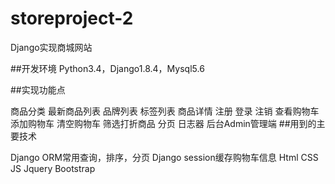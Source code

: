 # storeproject-2
Django实现商城网站

##开发环境 Python3.4，Django1.8.4，Mysql5.6

##实现功能点

商品分类
最新商品列表
品牌列表
标签列表
商品详情
注册
登录
注销
查看购物车
添加购物车
清空购物车
筛选打折商品
分页
日志器
后台Admin管理端
##用到的主要技术

Django ORM常用查询，排序，分页
Django session缓存购物车信息
Html CSS JS Jquery Bootstrap
